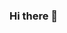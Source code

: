 ### Hi there 👋

<!--
**christopher-alba/christopher-alba** is a ✨ _special_ ✨ repository because its `README.md` (this file) appears on your GitHub profile.

Here are some ideas to get you started:

- 🔭 I’m currently working on an e commerce website!
- 🌱 I’m currently learning LOTS OF STUFF at The University of Auckland...
- 👯 I’m looking to collaborate on awesome projects!...
- 🤔 I’m looking for help with how to be a better software engineer...
- 💬 Ask me about ABSOLUTELY ANYTHING!...
- 📫 How to reach me: chris.alba.dev@gmail.com ...
- 😄 Pronouns: Him/His/He ...
- ⚡ Fun fact: I study Computer Systems Engineering (honours) at UoA AND web development in my spare time!...
-->
